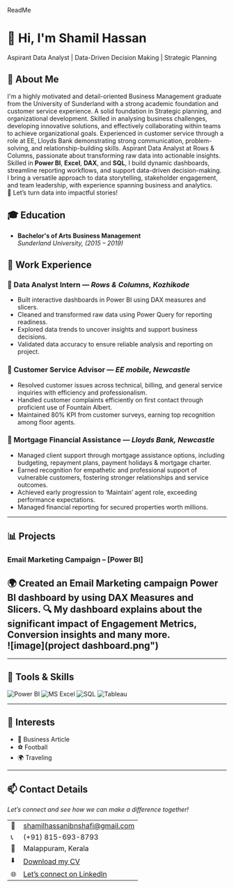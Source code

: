 ReadMe

# 👋 Hi, I'm Shamil Hassan
Aspirant Data Analyst | Data-Driven Decision Making | Strategic Planning

<!--Section 1: Introduction-->

## 🌟 About Me  
I'm a highly motivated and detail-oriented Business Management graduate from the University of  Sunderland with a strong academic foundation and customer service experience. A solid foundation in Strategic planning, and organizational development. Skilled in analysing business challenges, developing innovative solutions, and effectively collaborating within teams to achieve organizational goals. Experienced in customer service through a role at EE, Lloyds Bank demonstrating strong communication, problem-solving, and relationship-building skills. Aspirant Data Analyst at Rows & Columns, passionate about transforming raw data into actionable insights.  
Skilled in **Power BI**, **Excel**, **DAX**, and **SQL**, I build dynamic dashboards, streamline reporting workflows, and support data-driven decision-making.  
I bring a versatile approach to data storytelling, stakeholder engagement, and team leadership, with experience spanning business and analytics.  
🚀 Let’s turn data into impactful stories!  

## 🎓 Education  
- **Bachelor's of Arts Business Management**  
  *Sunderland University,  (2015 – 2019)*

## 💼 Work Experience  

### 🔹 Data Analyst Intern — *Rows & Columns, Kozhikode*  
- Built interactive dashboards in Power BI using DAX measures and slicers.
- Cleaned and transformed raw data using Power Query for reporting readiness.
- Explored data trends to uncover insights and support business decisions.
- Validated data accuracy to ensure reliable analysis and reporting on project. 

### 🔹 Customer Service Advisor — *EE mobile, Newcastle*  
- Resolved customer issues across technical, billing, and general service inquiries with efficiency and professionalism. 
- Handled customer complaints efficiently on first contact through proficient use of Fountain Albert.
- Maintained 80% KPI from customer surveys, earning top recognition among floor agents. 

### 🔹 Mortgage Financial Assistance — *Lloyds Bank, Newcastle*  
- Managed client support through mortgage assistance options, including budgeting, repayment plans, payment holidays & mortgage charter.
- Earned recognition for empathetic and professional support of vulnerable customers, fostering stronger relationships and service outcomes.
- Achieved early progression to ‘Maintain’ agent role, exceeding performance expectations.
- Managed financial reporting for secured properties worth millions. 

---

## 📊 Projects  

### Email Marketing Campaign – [Power BI]  
🌍 Created an Email Marketing campaign Power BI dashboard by using DAX Measures and Slicers. 
🔍 My dashboard explains about the significant impact of Engagement Metrics, Conversion insights and many more.   
![image](project dashboard.png")
---

---

## 🧠 Tools & Skills  
![Power BI](https://img.shields.io/badge/-Power%20BI-239120?logo=Power-BI&logoColor=white) 
![MS Excel](https://img.shields.io/badge/-Excel-217346?logo=Microsoft-Excel&logoColor=white) 
![SQL](https://img.shields.io/badge/-SQL-CC2927?logo=MySQL&logoColor=white) 
![Tableau](https://img.shields.io/badge/-Tableau-E97627?logo=Tableau&logoColor=white) 

---

## 🎯 Interests  
- 📄 Business Article
- ⚽ Football  
- 🌍  Traveling  

---

## 📫 Contact Details  
*Let’s connect and see how we can make a difference together!*  

<table>
  <tbody>
    <tr>
      <td>📧</td>
      <td><a href="mailto:shamilhassanibnshafi@gmail.com">shamilhassanibnshafi@gmail.com</a></td>
    </tr>
    <tr>
      <td>📞</td>
      <td>(+91) 815-693-8793</td>
    </tr>
    <tr>
      <td>📍</td>
      <td>Malappuram, Kerala</td>
    </tr>
    <tr>
      <td>⬇️</td>
      <td><a href="Boniface_Data_Analyst.pdf">Download my CV</a></td>
    </tr>
    <tr>
      <td>🌐</td>
      <td><a href="https://www.linkedin.com/in/boniboban">Let’s connect on LinkedIn</a></td>
    </tr>
  </tbody>
</table>

